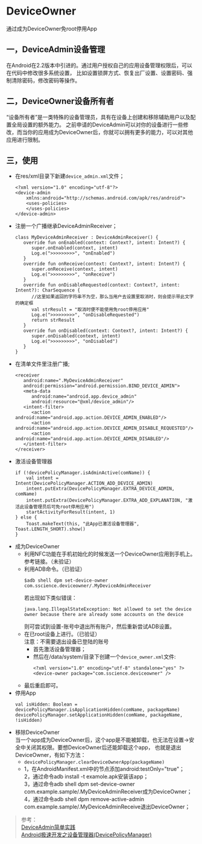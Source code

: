 # DeviceOwner
通过成为DeviceOwner免root停用App    

一，DeviceAdmin设备管理    
-----------    

在Android在2.2版本中引进的。通过用户授权自己的应用设备管理权限后，可以在代码中修改很多系统设置，
比如设置锁屏方式、恢复出厂设置、设置密码、强制清除密码，修改密码等操作。

二，DeviceOwner设备所有者    
-----------    

“设备所有者”是一类特殊的设备管理员，具有在设备上创建和移除辅助用户以及配置全局设置的额外能力。
之前申请的DeviceAdmin可以对你的设备进行一些修改，而当你的应用成为DeviceOwner后，你就可以拥有更多的能力，可以对其他应用进行限制。

三，使用    
-----------    

* 在res/xml目录下新建`device_admin.xml`文件；    
  ```
  <?xml version="1.0" encoding="utf-8"?>
  <device-admin
      xmlns:android="http://schemas.android.com/apk/res/android">
      <uses-policies>
      </uses-policies>
  </device-admin>
  ```    
* 注册一个广播继承DeviceAdminReceiver；    
  ```
  class MyDeviceAdminReceiver : DeviceAdminReceiver() {
     override fun onEnabled(context: Context?, intent: Intent?) {
        super.onEnabled(context, intent)
        Log.e(">>>>>>>>>", "onEnabled")
     }
     override fun onReceive(context: Context?, intent: Intent?) {
        super.onReceive(context, intent)
        Log.e(">>>>>>>>>", "onReceive")
     }
     override fun onDisableRequested(context: Context?, intent: Intent?): CharSequence {
        //这里如果返回的字符串不为空，那么当用户去设置里取消时，则会提示带此文字的确定框
        val strResult = "取消时便不能使用免root停用应用"
        Log.e(">>>>>>>>>", "onDisableRequested")
        return strResult
     }
     override fun onDisabled(context: Context?, intent: Intent?) {
        super.onDisabled(context, intent)
        Log.e(">>>>>>>>>", "onDisabled")
     }
  }
  ```    
* 在清单文件里注册广播;    
  ```
  <receiver
     android:name=".MyDeviceAdminReceiver"
     android:permission="android.permission.BIND_DEVICE_ADMIN">
     <meta-data
        android:name="android.app.device_admin"
        android:resource="@xml/device_admin"/>
     <intent-filter>
        <action android:name="android.app.action.DEVICE_ADMIN_ENABLED"/>
        <action android:name="android.app.action.DEVICE_ADMIN_DISABLE_REQUESTED"/>
        <action android:name="android.app.action.DEVICE_ADMIN_DISABLED"/>
     </intent-filter>
  </receiver>
  ```     
* 激活设备管理器      
  ```
  if (!devicePolicyManager.isAdminActive(comName)) {
      val intent = Intent(DevicePolicyManager.ACTION_ADD_DEVICE_ADMIN)
      intent.putExtra(DevicePolicyManager.EXTRA_DEVICE_ADMIN, comName)
      intent.putExtra(DevicePolicyManager.EXTRA_ADD_EXPLANATION, "激活此设备管理员后可免root停用应用")
      startActivityForResult(intent, 1)
  } else {
      Toast.makeText(this, "此App已激活设备管理器", Toast.LENGTH_SHORT).show()
  }
  ```    
* 成为DeviceOwner    
  * 利用NFC功能在手机初始化的时候发送一个DeviceOwner应用到手机上。参考链接。（未验证）    
  * 利用ADB命令。（已验证）    
    ```
    $adb shell dpm set-device-owner com.sscience.deviceowner/.MyDeviceAdminReceiver
    ```     
    若出现如下类似错误：    
    ```
    java.lang.IllegalStateException: Not allowed to set the device owner because there are already some accounts on the device
    ```    
    则可尝试到设置-账号中退出所有账户，然后重新尝试ADB设置。    
  * 在已root设备上进行。（已验证）     
    注意：不需要退出设备已登陆的账号    
    * 首先激活设备管理器；    
    * 然后在/data/system/目录下创建一个`device_owner.xml`文件:   
      ```
      <?xml version="1.0" encoding="utf-8" standalone="yes" ?>
      <device-owner package="com.sscience.deviceowner" />
      ```
  * 最后重启即可。   
* 停用App     
  ```
  val isHidden: Boolean = devicePolicyManager.isApplicationHidden(comName, packageName)
  devicePolicyManager.setApplicationHidden(comName, packageName, !isHidden)
  ```   
* 移除DeviceOwner    
  当一个app成为DeviceOwner后，这个app是不能被卸载，也无法在设置->安全中关闭其权限。要想DeviceOwner后还能卸载这个app，
  也就是退出DeviceOwner，有如下方法：   
  * `devicePolicyManager.clearDeviceOwnerApp(packageName)`   
  * 1，在AndroidManifest.xml中的<application/>节点添加android:testOnly="true"；    
    2，通过命令adb install -t examole.apk安装该app；    
    3，通过命令adb shell dpm set-device-owner com.example.sample/.MyDeviceAdminReceiver成为DeviceOwner；    
    4，通过命令adb shell dpm remove-active-admin com.example.sample/.MyDeviceAdminReceive退出DeviceOwner；    
    
>参考：    
>[DeviceAdmin简单实践](http://floatingmuseum.github.io/2016/07/device-admin-practice)     
>[Android极速开发之设备管理器(DevicePolicyManager)](http://www.jianshu.com/p/8934d47aed3b)     
